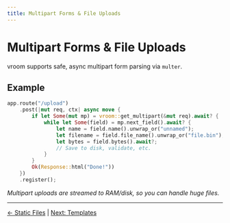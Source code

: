 ```yaml
---
title: Multipart Forms & File Uploads
---
```


# Multipart Forms & File Uploads

vroom supports safe, async multipart form parsing via `multer`.

## Example

```rust
app.route("/upload")
    .post(|mut req, ctx| async move {
        if let Some(mut mp) = vroom::get_multipart(&mut req).await? {
            while let Some(field) = mp.next_field().await? {
                let name = field.name().unwrap_or("unnamed");
                let filename = field.file_name().unwrap_or("file.bin");
                let bytes = field.bytes().await?;
                // Save to disk, validate, etc.
            }
        }
        Ok(Response::html("Done!"))
    })
    .register();
```

*Multipart uploads are streamed to RAM/disk, so you can handle huge files.*

---

[← Static Files](04-static-files.md) | [Next: Templates](06-templates.md)